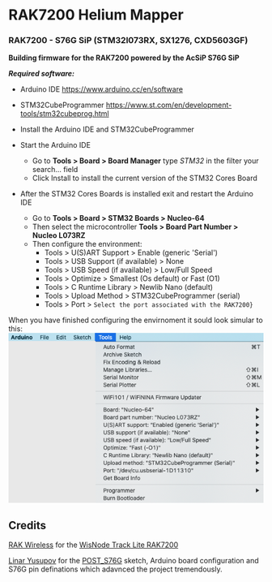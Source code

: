 # RAK7200 Helium Mapper
### RAK7200 - S76G SiP (STM32l073RX, SX1276, CXD5603GF)
**Building firmware for the RAK7200 powered by the AcSiP S76G SiP**

***Required software:***
* Arduino IDE https://www.arduino.cc/en/software
* STM32CubeProgrammer https://www.st.com/en/development-tools/stm32cubeprog.html


* Install the Arduino IDE and STM32CubeProgrammer
* Start the Arduino IDE
  * Go to **Tools > Board > Board Manager** type _STM32_ in the filter your search... field
  * Click Install to install the current version of the STM32 Cores Board
* After the STM32 Cores Boards is installed exit and restart the Arduino IDE
  * Go to **Tools > Board > STM32 Boards > Nucleo-64**
  * Then select the microcontroller **Tools > Board Part Number > Nucleo L073RZ**
  * Then configure the environment:
    * Tools > U(S)ART Support > Enable (generic 'Serial')
    * Tools > USB Support (if available) > None
    * Tools > USB Speed (if available) > Low/Full Speed
    * Tools > Optimize > Smallest (Os default) or Fast (O1)
    * Tools > C Runtime Library > Newlib Nano (default)
    * Tools > Upload Method > STM32CubeProgrammer (serial)
    * Tools > Port > ``Select the port associated with the RAK7200}``

When you have finished configuring the envirnoment it sould look simular to this:
![](https://github.com/JasonRJ/RAK7200_Helium_Mapper/blob/master/documentation/images/RAK7200%20S76G%20Arduino%20Settings.png)

## Credits
[RAK Wireless](https://www.rakwireless.com/) for the [WisNode Track Lite RAK7200](https://store.rakwireless.com/products/rak7200-lpwan-tracker)

[Linar Yusupov](https://github.com/lyusupov) for the [POST_S76G](https://github.com/lyusupov/POST_S76G) sketch, Arduino board configuration and S76G pin definations which adavnced the project tremendously.

